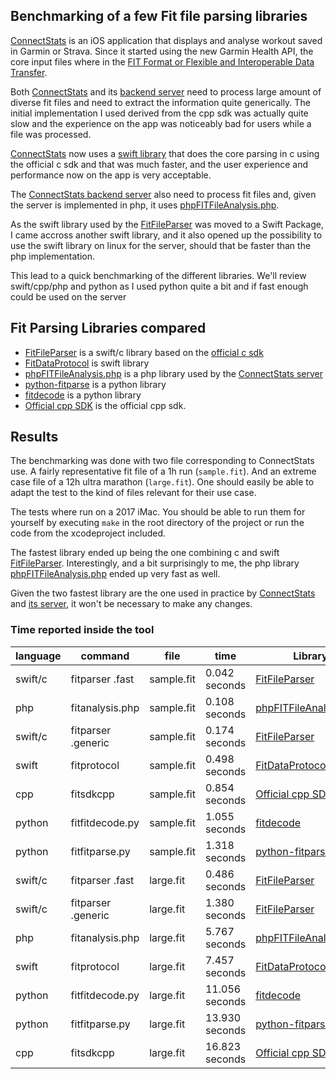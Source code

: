 ## Benchmarking of a few Fit file parsing libraries

[ConnectStats](https://github.com/roznet/connectstats) is an iOS application that displays and analyse workout saved in Garmin or Strava. Since it started using the new Garmin Health API, the core input files where in the [FIT Format or Flexible and Interoperable Data Transfer](https://developer.garmin.com/fit/overview/).

Both [ConnectStats](https://github.com/roznet/connectstats) and its [backend server](https://github.com/roznet/connectstats_server) need to process large amount of diverse fit files and need to extract the information quite generically. The initial implementation I used derived from the cpp sdk was actually quite slow and the experience on the app was noticeably bad for users while a file was processed.

[ConnectStats](https://github.com/roznet/connectstats) now uses a [swift library](https://github.com/roznet/FitFileParser) that does the core parsing in c using the official c sdk and that was much faster, and the user experience and performance now on the app is very acceptable.

The [ConnectStats backend server](https://github.com/roznet/connectstats_server) also need to process fit files and, given the server is implemented in php, it uses [phpFITFileAnalysis.php](https://github.com/adriangibbons/php-fit-file-analysis). 

As the swift library used by the [FitFileParser](https://github.com/roznet/FitFileParser) was moved to a Swift Package, I came accross another swift library, and it also opened up the possibility to use the swift library on linux for the server, should that be faster than the php implementation. 

This lead to a quick benchmarking of the different libraries. We'll review swift/cpp/php and python as I used python quite a bit and if fast enough could be used on the server

## Fit Parsing Libraries compared

- [FitFileParser](https://github.com/roznet/FitFileParser) is a swift/c library based on the [official c sdk](https://developer.garmin.com/fit/example-projects/c/)
- [FitDataProtocol](https://github.com/FitnessKit/FitDataProtocol) is swift library
- [phpFITFileAnalysis.php](https://github.com/adriangibbons/php-fit-file-analysis) is a php library used by the [ConnectStats server](https://github.com/roznet/connectstats_server)
- [python-fitparse](https://github.com/dtcooper/python-fitparse) is a python library
- [fitdecode](https://github.com/polyvertex/fitdecode) is a python library
- [Official cpp SDK](https://developer.garmin.com/fit/example-projects/cpp/) is the official cpp sdk.

## Results

The benchmarking was done with two file corresponding to ConnectStats use. A fairly representative fit file of a 1h run (`sample.fit`). And an extreme case file of a 12h ultra marathon (`large.fit`). One should easily be able to adapt the test to the kind of files relevant for their use case.

The tests where run on a 2017 iMac. You should be able to run them for yourself by executing `make` in the root directory of the project or run the code from the xcodeproject included.

The fastest library ended up being the one combining c and swift [FitFileParser](https://github.com/roznet/FitFileParser). 
Interestingly, and a bit surprisingly to me, the php library [phpFITFileAnalysis.php](https://github.com/adriangibbons/php-fit-file-analysis) ended up very fast as well. 

Given the two fastest library are the one used in practice by [ConnectStats](https://github.com/roznet/connectstats) and [its server](https://github.com/roznet/connectstats_server), it won't be necessary to make any changes.

### Time reported inside the tool

| language | command            | file       | time           | Library                                                                          |
|----------|--------------------|------------|----------------|----------------------------------------------------------------------------------|
| swift/c  | fitparser .fast    | sample.fit | 0.042 seconds  | [FitFileParser](https://github.com/roznet/FitFileParser)                         |
| php      | fitanalysis.php    | sample.fit | 0.108 seconds  | [phpFITFileAnalysis.php](https://github.com/adriangibbons/php-fit-file-analysis) |
| swift/c  | fitparser .generic | sample.fit | 0.174 seconds  | [FitFileParser](https://github.com/roznet/FitFileParser)                         |
| swift    | fitprotocol        | sample.fit | 0.498 seconds  | [FitDataProtocol](https://github.com/FitnessKit/FitDataProtocol)                 |
| cpp      | fitsdkcpp          | sample.fit | 0.854 seconds  | [Official cpp SDK](https://developer.garmin.com/fit/example-projects/cpp/)       |
| python   | fitfitdecode.py    | sample.fit | 1.055 seconds  | [fitdecode](https://github.com/polyvertex/fitdecode)                             |
| python   | fitfitparse.py     | sample.fit | 1.318 seconds  | [python-fitparse](https://github.com/dtcooper/python-fitparse)                   |
| swift/c  | fitparser .fast    | large.fit  | 0.486 seconds  | [FitFileParser](https://github.com/roznet/FitFileParser)                         |
| swift/c  | fitparser .generic | large.fit  | 1.380 seconds  | [FitFileParser](https://github.com/roznet/FitFileParser)                         |
| php      | fitanalysis.php    | large.fit  | 5.767 seconds  | [phpFITFileAnalysis.php](https://github.com/adriangibbons/php-fit-file-analysis) |
| swift    | fitprotocol        | large.fit  | 7.457 seconds  | [FitDataProtocol](https://github.com/FitnessKit/FitDataProtocol)                 |
| python   | fitfitdecode.py    | large.fit  | 11.056 seconds | [fitdecode](https://github.com/polyvertex/fitdecode)                             |
| python   | fitfitparse.py     | large.fit  | 13.930 seconds | [python-fitparse](https://github.com/dtcooper/python-fitparse)                   |
| cpp      | fitsdkcpp          | large.fit  | 16.823 seconds | [Official cpp SDK](https://developer.garmin.com/fit/example-projects/cpp/)       |
